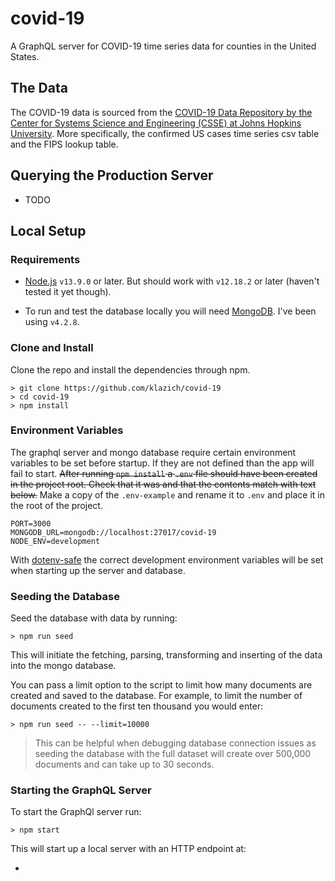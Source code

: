 # covid-19

A GraphQL server for COVID-19 time series data for counties in the United States.

## The Data

The COVID-19 data is sourced from the [COVID-19 Data Repository by the Center for Systems Science and Engineering (CSSE) at Johns Hopkins University](https://github.com/CSSEGISandData/COVID-19). More specifically, the confirmed US cases time series csv table and the FIPS lookup table.

## Querying the Production Server

- TODO

## Local Setup

### Requirements

- [Node.js](https://nodejs.org/) `v13.9.0` or later. But should work with `v12.18.2` or later (haven't tested it yet though).

- To run and test the database locally you will need [MongoDB](https://www.mongodb.com/try/download/community). I've been using `v4.2.8`.

### Clone and Install

Clone the repo and install the dependencies through npm.

```
> git clone https://github.com/klazich/covid-19
> cd covid-19
> npm install
```

### Environment Variables

The graphql server and mongo database require certain environment variables to be set before startup. If they are not defined than the app will fail to start. ~~After running `npm install` a `.env` file should have been created in the project root. Check that it was and that the contents match with text below.~~ Make a copy of the `.env-example` and rename it to `.env` and place it in the root of the project.

```
PORT=3000
MONGODB_URL=mongodb://localhost:27017/covid-19
NODE_ENV=development
```

With [dotenv-safe](https://www.npmjs.com/package/dotenv-safe) the correct development environment variables will be set when starting up the server and database.

### Seeding the Database

Seed the database with data by running:

```shell
> npm run seed
```

This will initiate the fetching, parsing, transforming and inserting of the data into the mongo database.

You can pass a limit option to the script to limit how many documents are created and saved to the database. For example, to limit the number of documents created to the first ten thousand you would enter:

```shell
> npm run seed -- --limit=10000
```

> This can be helpful when debugging database connection issues as seeding the database with the full dataset will create over 500,000 documents and can take up to 30 seconds.

### Starting the GraphQL Server

To start the GraphQl server run:

```shell
> npm start
```

This will start up a local server with an HTTP endpoint at:

-
